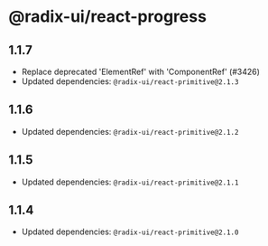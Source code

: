 # @radix-ui/react-progress

## 1.1.7

- Replace deprecated 'ElementRef' with 'ComponentRef' (#3426)
- Updated dependencies: `@radix-ui/react-primitive@2.1.3`

## 1.1.6

- Updated dependencies: `@radix-ui/react-primitive@2.1.2`

## 1.1.5

- Updated dependencies: `@radix-ui/react-primitive@2.1.1`

## 1.1.4

- Updated dependencies: `@radix-ui/react-primitive@2.1.0`
